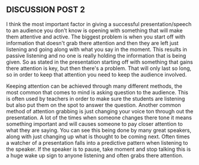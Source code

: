 ## DISCUSSION POST 2

  I think the most important factor in giving a successful presentation/speech to an audience you don't know is opening with something that will make them attentive and active. The biggest problem is when you start off with information that doesn't grab there attention and then they are left just listening and going along with what you say in the moment. This results in passive listening and no one is really holding the information that is being given. So as stated in the presentation starting off with something that gains there attention is key, but then there's a problem. That will only last so long, so in order to keep that attention you need to keep the audience involved.

  Keeping attention can be achieved through many different methods, the most common that comes to mind is asking question to the audience. This is often used by teachers in order to make sure the students are listening but also put them on the spot to answer the question. Another common method of attention grabbing is just changing your voice ton through out the presentation. A lot of the times when someone changes there tone it means something important and will causes someone to pay closer attention to what they are saying. You can see this being done by many great speakers, along with just changing up what is thought to be coming next. Often times a watcher of a presentation falls into a predictive pattern when listening to the speaker. If the speaker is to pause, take moment and stop talking this is a huge wake up sign to anyone listening and often grabs there attention. 
